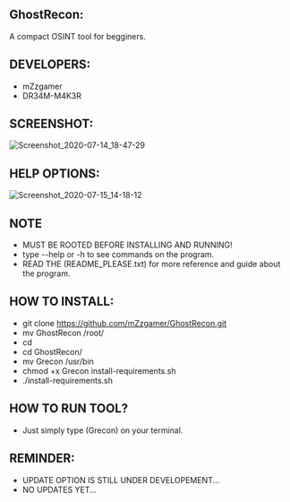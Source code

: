 ## GhostRecon:
A compact OSINT tool for begginers.
## DEVELOPERS:
- mZzgamer
- DR34M-M4K3R
## SCREENSHOT:
![Screenshot_2020-07-14_18-47-29](https://user-images.githubusercontent.com/66206932/87510390-05d30980-c663-11ea-8827-fc8dd960513e.png)
## HELP OPTIONS:
![Screenshot_2020-07-15_14-18-12](https://user-images.githubusercontent.com/66206932/87665129-f54f8b80-c755-11ea-93aa-fe326f5db3ac.png)
## NOTE
- MUST BE ROOTED BEFORE INSTALLING AND RUNNING!
- type --help or -h to see commands on the program.
- READ THE (README_PLEASE.txt) for more reference and guide about the program.
## HOW TO INSTALL:
- git clone https://github.com/mZzgamer/GhostRecon.git
- mv GhostRecon /root/
- cd
- cd GhostRecon/
- mv Grecon /usr/bin
- chmod +x Grecon install-requirements.sh 
- ./install-requirements.sh 
## HOW TO RUN TOOL?
- Just simply type (Grecon) on your terminal.
## REMINDER:
- UPDATE OPTION IS STILL UNDER DEVELOPEMENT...
- NO UPDATES YET...

